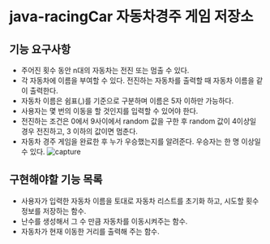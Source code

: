 # java-racingCar 자동차경주 게임 저장소
## 기능 요구사항
+ 주어진 횟수 동안 n대의 자동차는 전진 또는 멈출 수 있다.
+ 각 자동차에 이름을 부여할 수 있다. 전진하는 자동차를 출력할 때 자동차 이름을 같이 출력한다.
+ 자동차 이름은 쉼표(,)를 기준으로 구분하며 이름은 5자 이하만 가능하다.
+ 사용자는 몇 번의 이동을 할 것인지를 입력할 수 있어야 한다.
+ 전진하는 조건은 0에서 9사이에서 random 값을 구한 후 random 값이 4이상일 경우 전진하고, 3 이하의 값이면 멈춘다.
+ 자동차 경주 게임을 완료한 후 누가 우승했는지를 알려준다. 우승자는 한 명 이상일 수 있다.
![capture](./image/cap.JPG)

## 구현해야할 기능 목록
+ 사용자가 입력한 자동차 이름을 토대로 자동차 리스트를 초기화 하고, 시도할 횟수 정보를 저장하는 함수.
+ 난수를 생성해서 그 수 만큼 자동차를 이동시켜주는 함수.
+ 자동차가 현재 이동한 거리를 출력해 주는 함수.
